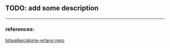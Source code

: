 ## TODO: add some description <hr/>



### references:

[bitwalker/alpine-erlang repo](https://github.com/bitwalker/alpine-erlang)
<br/>